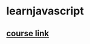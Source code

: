 # learnjavascript

## [course link](https://www.udemy.com/course/javascript-the-complete-guide-2020-beginner-advanced/)
